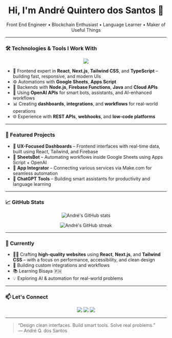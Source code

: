 <!-- Profile Header -->
<h1 align="center">Hi, I'm André Quintero dos Santos 👋</h1>
<p align="center">Front End Engineer • Blockchain Enthusiast • Language Learner • Maker of Useful Things</p>

---

### 🛠️ Technologies & Tools I Work With

<p align="center">
  <img src="https://skillicons.dev/icons?i=js,ts,nodejs,react,nextjs,tailwind,vite,html,css,angular,firebase,googlecloud,git,github,vscode,figma,solidity,java" />
</p>

- 🎨 Frontend expert in **React**, **Next.js**, **Tailwind CSS**, and **TypeScript** – building fast, responsive, and modern UIs
- ⚙️ Automations with **Google Sheets**, **Apps Script**
- 🔧 Backends with **Node.js**, **Firebase Functions**, **Java** and **Cloud APIs**
- 🧠 Using **OpenAI APIs** for smart bots, assistants, and AI-enhanced workflows
- 📊 Creating **dashboards**, **integrations**, and **workflows** for real-world operations
- 🌐 Experience with **REST APIs**, **webhooks**, and **low-code platforms**

---

### 🚀 Featured Projects

- 🧭 **UX-Focused Dashboards** – Frontend interfaces with real-time data, built using React, Tailwind, and Firebase
- 🔄 **SheetsBot** – Automating workflows inside Google Sheets using Apps Script + OpenAI
- 🌉 **App Integrator** – Connecting various services via Make.com for seamless automation
- 🤖 **ChatGPT Tools** – Building smart assistants for productivity and language learning

---

### 📈 GitHub Stats

<p align="center">
  <img src="https://github-readme-stats.vercel.app/api?username=AndreQuintero&show_icons=true&theme=radical" alt="André's GitHub stats" />
</p>

<p align="center">
  <img src="https://github-readme-streak-stats.herokuapp.com/?user=AndreQuintero&theme=radical" alt="André's GitHub streak" />
</p>

---

### 🌱 Currently

- 🧑‍💻 Crafting **high-quality websites** using **React**, **Next.js**, and **Tailwind CSS** – with a focus on performance, accessibility, and clean design
- 🚀 Building custom integrations and workflows
- 📚 Learning Bisaya 🇵🇭
- 💡 Exploring AI & automation for real-world problems

---

### 📫 Let's Connect

<p align="center">
  <a href="https://www.linkedin.com/in/andrequintero"><img src="https://img.shields.io/badge/LinkedIn-blue?style=for-the-badge&logo=linkedin"></a>
  <a href="mailto:andre.quintero96@gmail.com"><img src="https://img.shields.io/badge/Email-D14836?style=for-the-badge&logo=gmail&logoColor=white"></a>
    <a href="https://www.facebook.com/andre.quintero.37"><img src="https://img.shields.io/badge/Facebook-1877F2?style=for-the-badge&logo=facebook&logoColor=white"></a>
</p>

---

> “Design clean interfaces. Build smart tools. Solve real problems.”  
> — André Q. dos Santos
